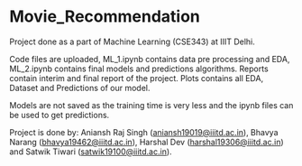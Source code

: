 # Movie_Recommendation
Project done as a part of Machine Learning (CSE343) at IIIT Delhi.

Code files are uploaded, ML_1.ipynb contains data pre processing and EDA, ML_2.ipynb contains final models and predictions algorithms.
Reports contain interim and final report of the project.
Plots contains all EDA, Dataset and Predictions of our model.

Models are not saved as the training time is very less and the ipynb files can be used to get predictions.

Project is done by: Aniansh Raj Singh (aniansh19019@iiitd.ac.in), Bhavya Narang (bhavya19462@iiitd.ac.in), Harshal Dev (harshal19306@iiitd.ac.in) and Satwik Tiwari (satwik19100@iiitd.ac.in).



